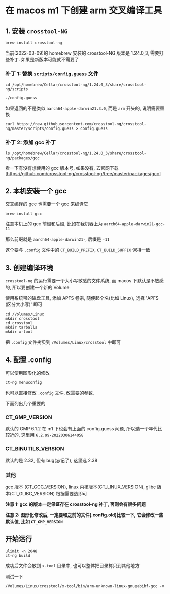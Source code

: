 # 在 macos m1 下创建 arm 交叉编译工具

## 1. 安装 `crosstool-NG`

```
brew install crosstool-ng
```

当前(2022-03-09)的 homebrew 安装的 crosstool-NG 版本是 1.24.0_3, 需要打些补丁. 如果是新版本可能就不需要了

### 补丁 1: 替换 `scripts/config.guess` 文件

```
cd /opt/homebrew/Cellar/crosstool-ng/1.24.0_3/share/crosstool-ng/scripts

./config.guess
```

如果返回的不是类似 `aarch64-apple-darwin21.3.0`, 而是 `arm` 开头的, 说明需要替换

```
curl https://raw.githubusercontent.com/crosstool-ng/crosstool-ng/master/scripts/config.guess > config.guess
```

### 补丁 2: 添加 gcc 补丁

```
ls /opt/homebrew/Cellar/crosstool-ng/1.24.0_3/share/crosstool-ng/packages/gcc
```

看一下有没有想使用的 gcc 版本号, 如果没有, 去官网下载 [https://github.com/crosstool-ng/crosstool-ng/tree/master/packages/gcc]

## 2. 本机安装一个 gcc

交叉编译的 gcc 也需要一个 gcc 来编译它

```
brew install gcc
```

注意本机上的 gcc 前缀和后缀, 比如在我机器上为 `aarch64-apple-darwin21-gcc-11`

那么前缀就是 `aarch64-apple-darwin21-`, 后缀是 `-11`

这个要与 `.config` 文件中的 `CT_BUILD_PREFIX`, `CT_BUILD_SUFFIX` 保持一致

## 3. 创建编译环境

`crosstool-ng` 的运行需要一个大小写敏感的文件系统, 而 macos 下默认是不敏感的, 所以要创建一个新的 Volume

使用系统带的磁盘工具, 添加 APFS 卷宗, 随便起个名(比如 Linux), 选择 'APFS (区分大小写)' 即可

```
cd /Volumes/Linux
mkdir crosstool
cd crosstool
mkdir tarballs
mkdir x-tool
```

把 `.config` 文件拷贝到 `/Volumes/Linux/crosstool` 中即可

## 4. 配置 .config

可以使用图形化的修改

```
ct-ng menuconfig
```

也可以直接修改 `.config` 文件, 改需要的参数.

下面列出几个重要的

### CT_GMP_VERSION

默认的 GMP 6.1.2 在 m1 下也会有上面的 config.guess 问题, 所以选一个年代比较近的, 这里用 `6.2.99-20220306144058`

### CT_BINUTILS_VERSION

默认的是 2.32, 但有 bug(忘记了), 这里选 2.38

### 其他

gcc 版本 (CT_GCC_VERSION), linux 内核版本(CT_LINUX_VERSION), glibc 版本(CT_GLIBC_VERSION) 根据需要选即可

**注意 1: gcc 的版本一定保证存在 crosstool-ng 补丁, 否则会有很多问题**

**注意 2: 图形化修改后, 一定要和之前的文件(.config.old)比较一下, 它会修改一些默认值, 比如 `CT_GMP_VERSION`**

## 开始运行

```
ulimit -n 2048
ct-ng build
```

成功后文件会放到 `x-tool` 目录中, 也可以整体把目录拷贝到其他地方

测试一下

```
/Volumes/Linux/crosstool/x-tool/bin/arm-unknown-linux-gnueabihf-gcc -v
```
